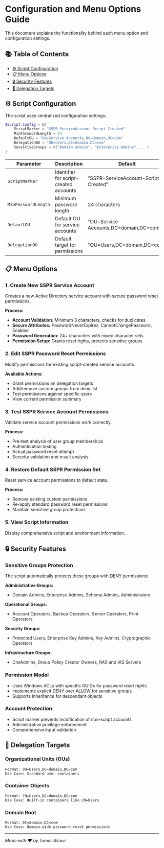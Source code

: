 # Configuration and Menu Options Guide

This document explains the functionality behind each menu option and configuration settings.

## 📚 Table of Contents
- [⚙️ Script Configuration](#️-script-configuration)
- [📋 Menu Options](#-menu-options)
- [🔒 Security Features](#-security-features)
- [🎯 Delegation Targets](#-delegation-targets)

## ⚙️ Script Configuration

The script uses centralized configuration settings:

```powershell
$Script:Config = @{
    ScriptMarker = "SSPR-ServiceAccount-Script-Created"
    MinPasswordLength = 24
    DefaultOU = "OU=Service Accounts,DC=domain,DC=com"
    DelegationOU = "OU=Users,DC=domain,DC=com"
    SensitiveGroups = @("Domain Admins", "Enterprise Admins", ...)
}
```

| Parameter | Description | Default |
|-----------|-------------|---------|
| `ScriptMarker` | Identifier for script-created accounts | "SSPR-ServiceAccount-Script-Created" |
| `MinPasswordLength` | Minimum password length | 24 characters |
| `DefaultOU` | Default OU for service accounts | "OU=Service Accounts,DC=domain,DC=com" |
| `DelegationOU` | Default target for permissions | "OU=Users,DC=domain,DC=com" |

## 📋 Menu Options

### 1. Create New SSPR Service Account

Creates a new Active Directory service account with secure password reset permissions.

**Process:**
- **Account Validation:** Minimum 3 characters, checks for duplicates
- **Secure Attributes:** PasswordNeverExpires, CannotChangePassword, Enabled
- **Password Generation:** 24+ characters with mixed character sets
- **Permission Setup:** Grants reset rights, protects sensitive groups

### 2. Edit SSPR Password Reset Permissions

Modify permissions for existing script-created service accounts.

**Available Actions:**
- Grant permissions on delegation targets
- Add/remove custom groups from deny list
- Test permissions against specific users
- View current permission summary

### 3. Test SSPR Service Account Permissions

Validate service account permissions work correctly.

**Process:**
- Pre-test analysis of user group memberships
- Authentication testing
- Actual password reset attempt
- Security validation and result analysis

### 4. Restore Default SSPR Permission Set

Reset service account permissions to default state.

**Process:**
- Remove existing custom permissions
- Re-apply standard password reset permissions
- Maintain sensitive group protections

### 5. View Script Information

Display comprehensive script and environment information.

## 🔒 Security Features

### Sensitive Groups Protection

The script automatically protects these groups with DENY permissions:

**Administrative Groups:**
- Domain Admins, Enterprise Admins, Schema Admins, Administrators

**Operational Groups:**
- Account Operators, Backup Operators, Server Operators, Print Operators

**Security Groups:**
- Protected Users, Enterprise Key Admins, Key Admins, Cryptographic Operators

**Infrastructure Groups:**
- DnsAdmins, Group Policy Creator Owners, RAS and IAS Servers

### Permission Model
- Uses Windows ACLs with specific GUIDs for password reset rights
- Implements explicit DENY over ALLOW for sensitive groups
- Supports inheritance for descendant objects

### Account Protection
- Script marker prevents modification of non-script accounts
- Administrative privilege enforcement
- Comprehensive input validation

## 🎯 Delegation Targets

### Organizational Units (OUs)
```
Format: OU=Users,DC=domain,DC=com
Use Case: Standard user containers
```

### Container Objects
```
Format: CN=Users,DC=domain,DC=com
Use Case: Built-in containers like CN=Users
```

### Domain Root
```
Format: DC=domain,DC=com
Use Case: Domain-wide password reset permissions
```

---

_Made with ❤️ by Tomer Alcavi_